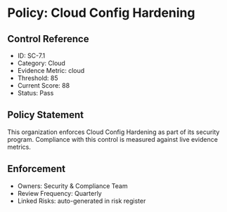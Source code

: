 ﻿# Policy: Cloud Config Hardening

## Control Reference
- ID: SC-7.1
- Category: Cloud
- Evidence Metric: cloud
- Threshold: 85
- Current Score: 88
- Status: Pass

## Policy Statement
This organization enforces Cloud Config Hardening as part of its security program.
Compliance with this control is measured against live evidence metrics.

## Enforcement
- Owners: Security & Compliance Team
- Review Frequency: Quarterly
- Linked Risks: auto-generated in risk register
